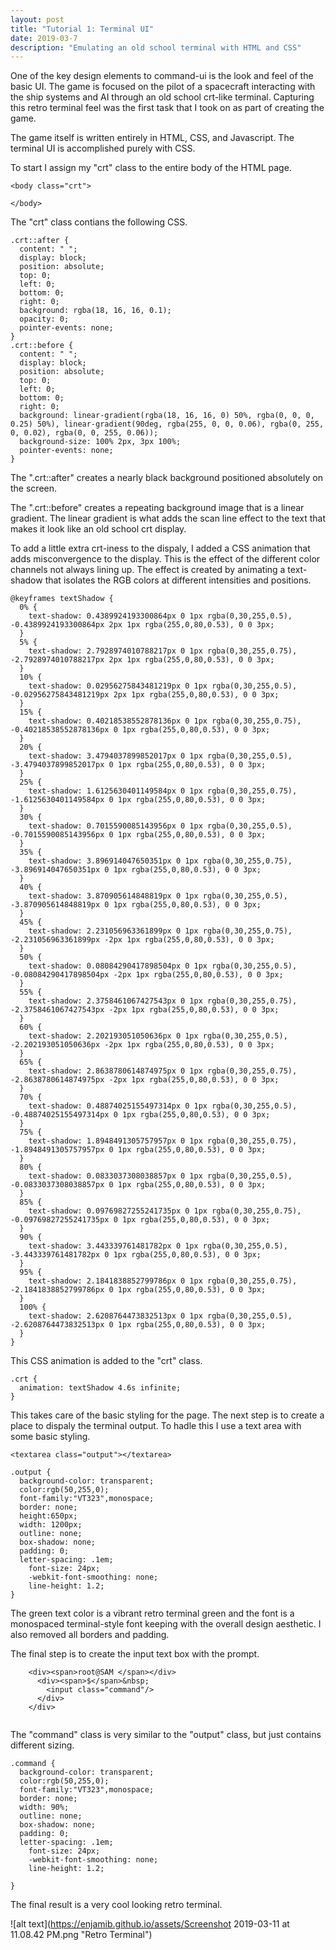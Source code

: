 ```yaml
---
layout: post
title: "Tutorial 1: Terminal UI"
date: 2019-03-7
description: "Emulating an old school terminal with HTML and CSS"
---
```


One of the key design elements to command-ui is the look and feel of the basic UI. The game is focused on the pilot of a spacecraft interacting with the ship systems and AI through an old school crt-like terminal. Capturing this
retro terminal feel was the first task that I took on as part of creating the game.

The game itself is written entirely in HTML, CSS, and Javascript. The terminal UI is accomplished purely with CSS.

To start I assign my "crt" class to the entire body of the HTML page.

```
<body class="crt">
  
</body>
```
The "crt" class contians the following CSS.

```
.crt::after {
  content: " ";
  display: block;
  position: absolute;
  top: 0;
  left: 0;
  bottom: 0;
  right: 0;
  background: rgba(18, 16, 16, 0.1);
  opacity: 0;
  pointer-events: none;
}
.crt::before {
  content: " ";
  display: block;
  position: absolute;
  top: 0;
  left: 0;
  bottom: 0;
  right: 0;
  background: linear-gradient(rgba(18, 16, 16, 0) 50%, rgba(0, 0, 0, 0.25) 50%), linear-gradient(90deg, rgba(255, 0, 0, 0.06), rgba(0, 255, 0, 0.02), rgba(0, 0, 255, 0.06));
  background-size: 100% 2px, 3px 100%;
  pointer-events: none;
}
```

The ".crt::after" creates a nearly black background positioned absolutely on the screen.

The ".crt::before" creates a repeating background image that is a linear gradient. The linear gradient is what adds the scan line effect to the text that makes it look like an old school crt display.

To add a little extra crt-iness to the dispaly, I added a CSS animation that adds misconvergence to the display. This is the effect of the different color channels not always lining up.
The effect is created by animating a text-shadow that isolates the RGB colors at different intensities and positions.

```
@keyframes textShadow {
  0% {
    text-shadow: 0.4389924193300864px 0 1px rgba(0,30,255,0.5), -0.4389924193300864px 2px 1px rgba(255,0,80,0.53), 0 0 3px;
  }
  5% {
    text-shadow: 2.7928974010788217px 0 1px rgba(0,30,255,0.75), -2.7928974010788217px 2px 1px rgba(255,0,80,0.53), 0 0 3px;
  }
  10% {
    text-shadow: 0.02956275843481219px 0 1px rgba(0,30,255,0.5), -0.02956275843481219px 2px 1px rgba(255,0,80,0.53), 0 0 3px;
  }
  15% {
    text-shadow: 0.40218538552878136px 0 1px rgba(0,30,255,0.75), -0.40218538552878136px 0 1px rgba(255,0,80,0.53), 0 0 3px;
  }
  20% {
    text-shadow: 3.4794037899852017px 0 1px rgba(0,30,255,0.5), -3.4794037899852017px 0 1px rgba(255,0,80,0.53), 0 0 3px;
  }
  25% {
    text-shadow: 1.6125630401149584px 0 1px rgba(0,30,255,0.75), -1.6125630401149584px 0 1px rgba(255,0,80,0.53), 0 0 3px;
  }
  30% {
    text-shadow: 0.7015590085143956px 0 1px rgba(0,30,255,0.5), -0.7015590085143956px 0 1px rgba(255,0,80,0.53), 0 0 3px;
  }
  35% {
    text-shadow: 3.896914047650351px 0 1px rgba(0,30,255,0.75), -3.896914047650351px 0 1px rgba(255,0,80,0.53), 0 0 3px;
  }
  40% {
    text-shadow: 3.870905614848819px 0 1px rgba(0,30,255,0.5), -3.870905614848819px 0 1px rgba(255,0,80,0.53), 0 0 3px;
  }
  45% {
    text-shadow: 2.231056963361899px 0 1px rgba(0,30,255,0.75), -2.231056963361899px -2px 1px rgba(255,0,80,0.53), 0 0 3px;
  }
  50% {
    text-shadow: 0.08084290417898504px 0 1px rgba(0,30,255,0.5), -0.08084290417898504px -2px 1px rgba(255,0,80,0.53), 0 0 3px;
  }
  55% {
    text-shadow: 2.3758461067427543px 0 1px rgba(0,30,255,0.75), -2.3758461067427543px -2px 1px rgba(255,0,80,0.53), 0 0 3px;
  }
  60% {
    text-shadow: 2.202193051050636px 0 1px rgba(0,30,255,0.5), -2.202193051050636px -2px 1px rgba(255,0,80,0.53), 0 0 3px;
  }
  65% {
    text-shadow: 2.8638780614874975px 0 1px rgba(0,30,255,0.75), -2.8638780614874975px -2px 1px rgba(255,0,80,0.53), 0 0 3px;
  }
  70% {
    text-shadow: 0.48874025155497314px 0 1px rgba(0,30,255,0.5), -0.48874025155497314px 0 1px rgba(255,0,80,0.53), 0 0 3px;
  }
  75% {
    text-shadow: 1.8948491305757957px 0 1px rgba(0,30,255,0.75), -1.8948491305757957px 0 1px rgba(255,0,80,0.53), 0 0 3px;
  }
  80% {
    text-shadow: 0.0833037308038857px 0 1px rgba(0,30,255,0.5), -0.0833037308038857px 0 1px rgba(255,0,80,0.53), 0 0 3px;
  }
  85% {
    text-shadow: 0.09769827255241735px 0 1px rgba(0,30,255,0.75), -0.09769827255241735px 0 1px rgba(255,0,80,0.53), 0 0 3px;
  }
  90% {
    text-shadow: 3.443339761481782px 0 1px rgba(0,30,255,0.5), -3.443339761481782px 0 1px rgba(255,0,80,0.53), 0 0 3px;
  }
  95% {
    text-shadow: 2.1841838852799786px 0 1px rgba(0,30,255,0.75), -2.1841838852799786px 0 1px rgba(255,0,80,0.53), 0 0 3px;
  }
  100% {
    text-shadow: 2.6208764473832513px 0 1px rgba(0,30,255,0.5), -2.6208764473832513px 0 1px rgba(255,0,80,0.53), 0 0 3px;
  }
}
```

This CSS animation is added to the "crt" class.

```
.crt {
  animation: textShadow 4.6s infinite;
}
```

This takes care of the basic styling for the page. The next step is to create a place to dispaly the terminal output. To hadle this I use a text area with some basic styling.

```
<textarea class="output"></textarea>

.output {
  background-color: transparent;
  color:rgb(50,255,0);
  font-family:"VT323",monospace;
  border: none;
  height:650px;
  width: 1200px;
  outline: none;
  box-shadow: none;
  padding: 0;
  letter-spacing: .1em;
    font-size: 24px;
    -webkit-font-smoothing: none;
    line-height: 1.2;
}
```

The green text color is a vibrant retro terminal green and the font is a monospaced terminal-style font keeping with the overall design aesthetic. I also removed all borders and padding.

The final step is to create the input text box with the prompt.

```
    <div><span>root@SAM </span></div>
      <div><span>$</span>&nbsp;
        <input class="command"/>
      </div>
    </div>
    
```

The "command" class is very similar to the "output" class, but just contains different sizing.

```
.command {
  background-color: transparent;
  color:rgb(50,255,0);
  font-family:"VT323",monospace;
  border: none;
  width: 90%;
  outline: none;
  box-shadow: none;
  padding: 0;
  letter-spacing: .1em;
    font-size: 24px;
    -webkit-font-smoothing: none;
    line-height: 1.2;
  
}
```

The final result is a very cool looking retro terminal.

![alt text](https://enjamib.github.io/assets/Screenshot 2019-03-11 at 11.08.42 PM.png "Retro Terminal")